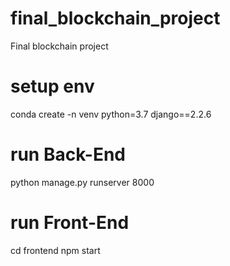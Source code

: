 # final_blockchain_project
Final blockchain project

# setup env
conda create -n venv python=3.7 django==2.2.6

# run Back-End
python manage.py runserver 8000

# run Front-End
cd frontend
npm start
